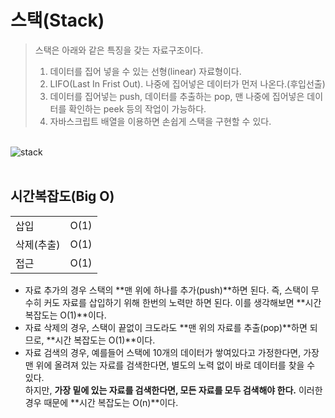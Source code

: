 # 스택(Stack)

> 스택은 아래와 같은 특징을 갖는 자료구조이다.
>
> 1. 데이터를 집어 넣을 수 있는 선형(linear) 자료형이다.
> 2. LIFO(Last In Frist Out). 나중에 집어넣은 데이터가 먼저 나온다.(후입선출)
> 3. 데이터를 집어넣는 push, 데이터를 추출하는 pop, 맨 나중에 집어넣은 데이터를 확인하는 peek 등의 작업이 가능하다.
> 4. 자바스크립트 배열을 이용하면 손쉽게 스택을 구현할 수 있다.

<br />
<img src="https://miro.medium.com/max/640/0*SESFJYWU5a-3XM9m.gif" alt="stack"></img>
<br />
<br />

## 시간복잡도(Big O)

|            |      |
| ---------- | ---- |
| 삽입       | O(1) |
| 삭제(추출) | O(1) |
| 접근       | O(1) |

- 자료 추가의 경우 스택의 **맨 위에 하나를 추가(push)**하면 된다. 즉, 스택이 무수히 커도 자료를 삽입하기 위해 한번의 노력만 하면 된다. 이를 생각해보면 **시간 복잡도는 O(1)**이다.
- 자료 삭제의 경우, 스택이 끝없이 크도라도 **맨 위의 자료를 추출(pop)**하면 되므로, **시간 복잡도는 O(1)**이다.
- 자료 검색의 경우, 예를들어 스택에 10개의 데이터가 쌓여있다고 가정한다면, 가장 맨 위에 올려져 있는 자료를 검색한다면, 별도의 노력 없이 바로 데이터를 찾을 수 있다.  
   하지만, **가장 밑에 있는 자료를 검색한다면, 모든 자료를 모두 검색해야 한다.** 이러한 경우 때문에 **시간 복잡도는 O(n)**이다.
